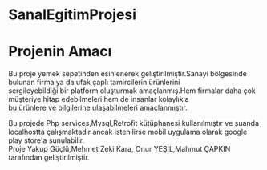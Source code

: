 # SanalEgitimProjesi

 # Projenin Amacı
    
  <p>Bu proje yemek sepetinden esinlenerek geliştirilmiştir.Sanayi bölgesinde bulunan firma ya da ufak çaplı tamircilerin ürünlerini<br>
  sergileyebildiği bir platform oluşturmak amaçlanmış.Hem firmalar daha çok müşteriye hitap edebilmeleri hem de insanlar kolaylıkla<br> bu ürünlere
  ve bilgilerine ulaşabilmeleri amaçlanmıştır.
  <p>Bu projede Php services,Mysql,Retrofit kütüphanesi kullanılmıştır ve şuanda localhostta çalışmaktadır ancak istenilirse mobil uygulama 
  olarak google play store'a sunulabilir.<br>Proje Yakup Güçlü,Mehmet Zeki Kara, Onur YEŞİL,Mahmut ÇAPKIN tarafından geliştirilmiştir.
